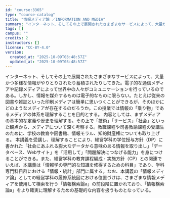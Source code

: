 ```yaml
---
id: "course:3365"
type: "course-catalog"
title: "情報メディア論 ／INFORMATION AND MEDIA"
summary: "インターネット、そしてその上で展開されたさまざまなサービスによって、大量かつ多様な情報がやりとりされたり蓄積されたりしてきた。電子的な通信メディアや記録メディアによって世界中の人々がコミュニケーションを行っているのである。しかし、情報を媒介…"
tags: []
campus: ""
credits: 2
instructors: []
license: "CC-BY-4.0"
version:
  created_at: "2025-10-09T03:48:57Z"
  updated_at: "2025-10-09T03:48:57Z"
---
```

インターネット、そしてその上で展開されたさまざまなサービスによって、大量かつ多様な情報がやりとりされたり蓄積されたりしてきた。電子的な通信メディアや記録メディアによって世界中の人々がコミュニケーションを行っているのである。しかし、情報を媒介するものは電子的なものに限らない。たとえば従来の図書や雑誌といった印刷メディアは簡単に思いつくことができるが、そのほかにどのようなメディアが存在するのだろうか。この授業では情報の「乗り物」であるメディアの体系を理解することを目的とする。 内容としては、まずメディアの基本的な定義や歴史を理解する。その上で「技術」「サービス」「社会」といった観点から、メディアについて深く考察する。教職課程や司書教諭課程の受講生のために、学校の教育や図書館、情報モラル、知的財産権についても取り上げる。 本講義を受講し、理解することにより、経営学科の学位授与方針（DP）に書かれた「社会にあふれる膨大なデータから意味のある情報を取り出し」「データベース、Webサイト」を「活用して」「問題解決につなげる能力」を身につけることができる。また、経営学科の教育課程編成・実施方針（CP）との関連でいえば、本講義は「情報学の専門的な知識を修得するための科目」であり、学科専門科目群における「情報・統計」部門に属する。なお、本講義の「情報メディア論」としての経営学科の履修系統図における位置づけは、さまざまな情報メディアを使用して検索を行う「情報検索論a」の前段階に置かれており、「情報検索論a」をより確実に理解するための基礎的な内容を扱うものとなっている。
